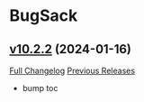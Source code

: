 # BugSack

## [v10.2.2](https://github.com/funkydude/BugSack/tree/v10.2.2) (2024-01-16)
[Full Changelog](https://github.com/funkydude/BugSack/compare/v10.2.1...v10.2.2) [Previous Releases](https://github.com/funkydude/BugSack/releases)

- bump toc  
